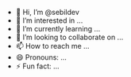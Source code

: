 - 👋 Hi, I’m @sebildev
- 👀 I’m interested in ...
- 🌱 I’m currently learning ...
- 💞️ I’m looking to collaborate on ...
- 📫 How to reach me ...
- 😄 Pronouns: ...
- ⚡ Fun fact: ...

<!---
sebildev/sebildev is a ✨ special ✨ repository because its `README.md` (this file) appears on your GitHub profile.
You can click the Preview link to take a look at your changes.
--->
